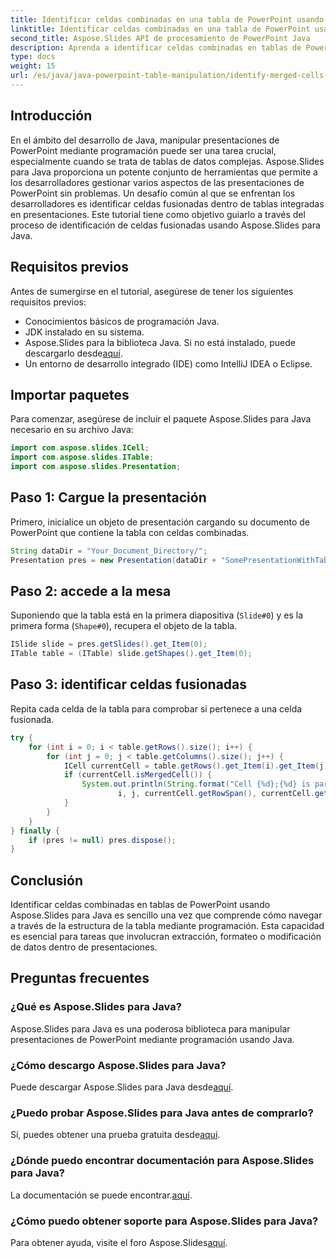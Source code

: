 ```yaml
---
title: Identificar celdas combinadas en una tabla de PowerPoint usando Java
linktitle: Identificar celdas combinadas en una tabla de PowerPoint usando Java
second_title: Aspose.Slides API de procesamiento de PowerPoint Java
description: Aprenda a identificar celdas combinadas en tablas de PowerPoint mediante programación utilizando Aspose.Slides para Java. Perfecto para desarrolladores de Java.
type: docs
weight: 15
url: /es/java/java-powerpoint-table-manipulation/identify-merged-cells-powerpoint-table-java/
---
```

## Introducción
En el ámbito del desarrollo de Java, manipular presentaciones de PowerPoint mediante programación puede ser una tarea crucial, especialmente cuando se trata de tablas de datos complejas. Aspose.Slides para Java proporciona un potente conjunto de herramientas que permite a los desarrolladores gestionar varios aspectos de las presentaciones de PowerPoint sin problemas. Un desafío común al que se enfrentan los desarrolladores es identificar celdas fusionadas dentro de tablas integradas en presentaciones. Este tutorial tiene como objetivo guiarlo a través del proceso de identificación de celdas fusionadas usando Aspose.Slides para Java.
## Requisitos previos
Antes de sumergirse en el tutorial, asegúrese de tener los siguientes requisitos previos:
- Conocimientos básicos de programación Java.
- JDK instalado en su sistema.
-  Aspose.Slides para la biblioteca Java. Si no está instalado, puede descargarlo desde[aquí](https://releases.aspose.com/slides/java/).
- Un entorno de desarrollo integrado (IDE) como IntelliJ IDEA o Eclipse.

## Importar paquetes
Para comenzar, asegúrese de incluir el paquete Aspose.Slides para Java necesario en su archivo Java:
```java
import com.aspose.slides.ICell;
import com.aspose.slides.ITable;
import com.aspose.slides.Presentation;
```
## Paso 1: Cargue la presentación
Primero, inicialice un objeto de presentación cargando su documento de PowerPoint que contiene la tabla con celdas combinadas.
```java
String dataDir = "Your_Document_Directory/";
Presentation pres = new Presentation(dataDir + "SomePresentationWithTable.pptx");
```
## Paso 2: accede a la mesa
Suponiendo que la tabla está en la primera diapositiva (`Slide#0`) y es la primera forma (`Shape#0`), recupera el objeto de la tabla.
```java
ISlide slide = pres.getSlides().get_Item(0);
ITable table = (ITable) slide.getShapes().get_Item(0);
```
## Paso 3: identificar celdas fusionadas
Repita cada celda de la tabla para comprobar si pertenece a una celda fusionada.
```java
try {
    for (int i = 0; i < table.getRows().size(); i++) {
        for (int j = 0; j < table.getColumns().size(); j++) {
            ICell currentCell = table.getRows().get_Item(i).get_Item(j);
            if (currentCell.isMergedCell()) {
                System.out.println(String.format("Cell {%d};{%d} is part of merged cell with RowSpan=%d and ColSpan=%d starting from Cell {%d};{%d}.",
                        i, j, currentCell.getRowSpan(), currentCell.getColSpan(), currentCell.getFirstRowIndex(), currentCell.getFirstColumnIndex()));
            }
        }
    }
} finally {
    if (pres != null) pres.dispose();
}
```

## Conclusión
Identificar celdas combinadas en tablas de PowerPoint usando Aspose.Slides para Java es sencillo una vez que comprende cómo navegar a través de la estructura de la tabla mediante programación. Esta capacidad es esencial para tareas que involucran extracción, formateo o modificación de datos dentro de presentaciones.

## Preguntas frecuentes
### ¿Qué es Aspose.Slides para Java?
Aspose.Slides para Java es una poderosa biblioteca para manipular presentaciones de PowerPoint mediante programación usando Java.
### ¿Cómo descargo Aspose.Slides para Java?
 Puede descargar Aspose.Slides para Java desde[aquí](https://releases.aspose.com/slides/java/).
### ¿Puedo probar Aspose.Slides para Java antes de comprarlo?
 Sí, puedes obtener una prueba gratuita desde[aquí](https://releases.aspose.com/).
### ¿Dónde puedo encontrar documentación para Aspose.Slides para Java?
 La documentación se puede encontrar.[aquí](https://reference.aspose.com/slides/java/).
### ¿Cómo puedo obtener soporte para Aspose.Slides para Java?
Para obtener ayuda, visite el foro Aspose.Slides[aquí](https://forum.aspose.com/c/slides/11).